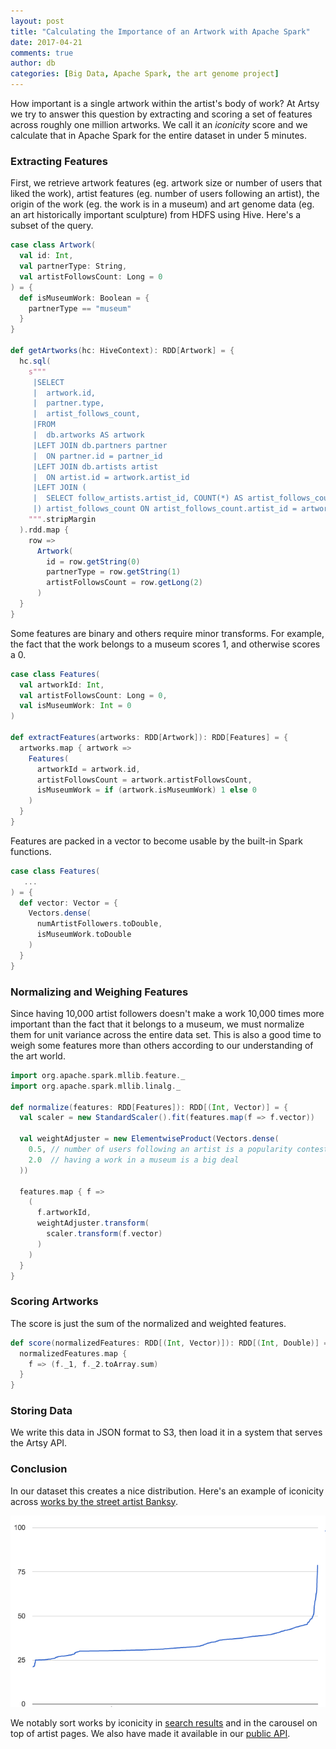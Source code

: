 ```yaml
---
layout: post
title: "Calculating the Importance of an Artwork with Apache Spark"
date: 2017-04-21
comments: true
author: db
categories: [Big Data, Apache Spark, the art genome project]
---
```


How important is a single artwork within the artist's body of work? At Artsy we try to answer this question by
extracting and scoring a set of features across roughly one million artworks. We call it an _iconicity_ score and
we calculate that in Apache Spark for the entire dataset in under 5 minutes.

<!-- more -->

### Extracting Features

First, we retrieve artwork features (eg. artwork size or number of users that liked the work), artist features (eg.
number of users following an artist), the origin of the work (eg. the work is in a museum) and art genome data (eg.
an art historically important sculpture) from HDFS using Hive. Here's a subset of the query.

```scala
case class Artwork(
  val id: Int,
  val partnerType: String,
  val artistFollowsCount: Long = 0
) = {
  def isMuseumWork: Boolean = {
    partnerType == "museum"
  }
}

def getArtworks(hc: HiveContext): RDD[Artwork] = {
  hc.sql(
    s"""
     |SELECT
     |  artwork.id,
     |  partner.type,
     |  artist_follows_count,
     |FROM
     |  db.artworks AS artwork
     |LEFT JOIN db.partners partner
     |  ON partner.id = partner_id
     |LEFT JOIN db.artists artist
     |  ON artist.id = artwork.artist_id
     |LEFT JOIN (
     |  SELECT follow_artists.artist_id, COUNT(*) AS artist_follows_count FROM db.follow_artists GROUP BY follow_artists.artist_id
     |) artist_follows_count ON artist_follows_count.artist_id = artwork.artist_id
    """.stripMargin
  ).rdd.map {
    row =>
      Artwork(
        id = row.getString(0)
        partnerType = row.getString(1)
        artistFollowsCount = row.getLong(2)
      )
  }
}
```

Some features are binary and others require minor transforms. For example, the fact that the work belongs to a
museum scores 1, and otherwise scores a 0.

```scala
case class Features(
  val artworkId: Int,
  val artistFollowsCount: Long = 0,
  val isMuseumWork: Int = 0
)

def extractFeatures(artworks: RDD[Artwork]): RDD[Features] = {
  artworks.map { artwork =>
    Features(
      artworkId = artwork.id,
      artistFollowsCount = artwork.artistFollowsCount,
      isMuseumWork = if (artwork.isMuseumWork) 1 else 0
    )
  }
}
```

Features are packed in a vector to become usable by the built-in Spark functions.

```scala
case class Features(
   ...
) = {
  def vector: Vector = {
    Vectors.dense(
      numArtistFollowers.toDouble,
      isMuseumWork.toDouble
    )
  }
}
```

### Normalizing and Weighing Features

Since having 10,000 artist followers doesn't make a work 10,000 times more important than the fact that it belongs
to a museum, we must normalize them for unit variance across the entire data set. This is also a good time to weigh
some features more than others according to our understanding of the art world.

```scala
import org.apache.spark.mllib.feature._
import org.apache.spark.mllib.linalg._

def normalize(features: RDD[Features]): RDD[(Int, Vector)] = {
  val scaler = new StandardScaler().fit(features.map(f => f.vector))

  val weightAdjuster = new ElementwiseProduct(Vectors.dense(
    0.5, // number of users following an artist is a popularity contest
    2.0  // having a work in a museum is a big deal
  ))

  features.map { f =>
    (
      f.artworkId,
      weightAdjuster.transform(
        scaler.transform(f.vector)
      )
    )
  }
}
```

### Scoring Artworks

The score is just the sum of the normalized and weighted features.

```scala
def score(normalizedFeatures: RDD[(Int, Vector)]): RDD[(Int, Double)] = {
  normalizedFeatures.map {
    f => (f._1, f._2.toArray.sum)
  }
}
```

### Storing Data

We write this data in JSON format to S3, then load it in a system that serves the Artsy API.

### Conclusion

In our dataset this creates a nice distribution. Here's an example of iconicity across
[works by the street artist Banksy](https://www.artsy.net/artist/banksy/works).

![banksy iconicity](/images/2017-04-21-calculating-the-importance-of-an-artwork-with-apache-spark/banksy-iconicity.png)

We notably sort works by iconicity in [search results](https://www.artsy.net/search?q=banksy) and in the carousel
on top of artist pages. We also have made it available in our [public API](https://developers.artsy.net).

